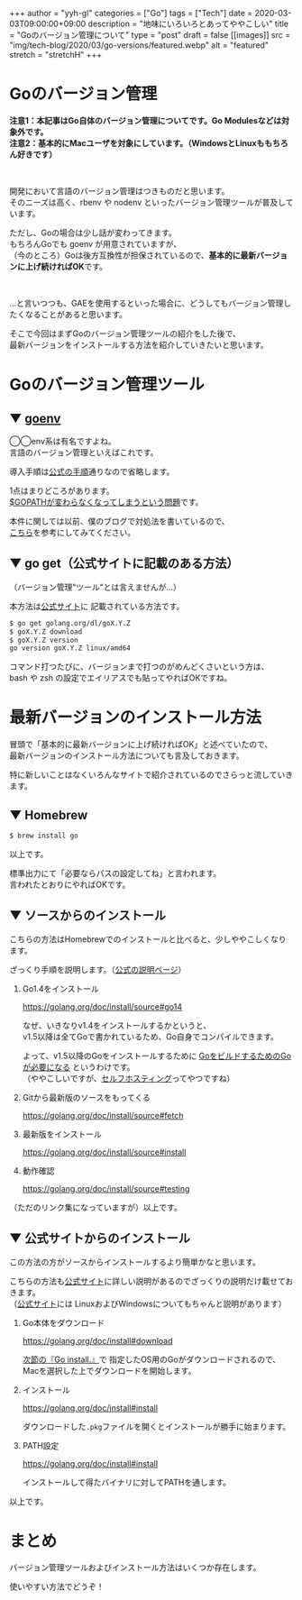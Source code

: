 <!-- textlint-disable -->

+++
author = "yyh-gl"
categories = ["Go"]
tags = ["Tech"]
date = 2020-03-03T09:00:00+09:00
description = "地味にいろいろとあってややこしい"
title = "Goのバージョン管理について"
type = "post"
draft = false
[[images]]
  src = "img/tech-blog/2020/03/go-versions/featured.webp"
  alt = "featured"
  stretch = "stretchH"
+++

<!-- textlint-enable -->


# Goのバージョン管理

<b>注意1：本記事はGo自体のバージョン管理についてです。Go Modulesなどは対象外です。</b> <br>
<b>注意2：基本的にMacユーザを対象にしています。（WindowsとLinuxももちろん好きです）</b>

<br>

開発において言語のバージョン管理はつきものだと思います。<br>
そのニーズは高く、rbenv や nodenv といったバージョン管理ツールが普及しています。

ただし、Goの場合は少し話が変わってきます。<br>
もちろんGoでも goenv が用意されていますが、<br>
（今のところ）Goは後方互換性が担保されているので、<b>基本的に最新バージョンに上げ続ければOK</b>です。 

<br>

…と言いつつも、GAEを使用するといった場合に、どうしてもバージョン管理したくなることがあると思います。

そこで今回はまずGoのバージョン管理ツールの紹介をした後で、<br>
最新バージョンをインストールする方法を紹介していきたいと思います。

# Goのバージョン管理ツール

## ▼ [goenv](https://github.com/syndbg/goenv)

◯◯env系は有名ですよね。<br>
言語のバージョン管理といえばこれです。

導入手順は[公式の手順](https://github.com/syndbg/goenv/blob/master/INSTALL.md)通りなので省略します。

1点はまりどころがあります。<br>
<u>$GOPATHが変わらなくなってしまうという問題</u>です。

本件に関しては以前、僕のブログで対処法を書いているので、<br>
[こちら](https://yyh-gl.github.io/tech-blog/blog/gopath/)を参考にしてみてください。

## ▼ go get（公式サイトに記載のある方法）

（バージョン管理"ツール"とは言えませんが…）

本方法は[公式サイト](https://golang.org/doc/manage-install#installing-multiple)に
記載されている方法です。

```zsh
$ go get golang.org/dl/goX.Y.Z
$ goX.Y.Z download
$ goX.Y.Z version
go version goX.Y.Z linux/amd64
```

コマンド打つたびに、バージョンまで打つのがめんどくさいという方は、<br>
bash や zsh の設定でエイリアスでも貼ってやればOKですね。


# 最新バージョンのインストール方法

冒頭で「基本的に最新バージョンに上げ続ければOK」と述べていたので、<br>
最新バージョンのインストール方法についても言及しておきます。

特に新しいことはなくいろんなサイトで紹介されているのでさらっと流していきます。

## ▼ Homebrew

```zsh
$ brew install go
```

以上です。

標準出力にて「必要ならパスの設定してね」と言われます。<br>
言われたとおりにやればOKです。

## ▼ ソースからのインストール

こちらの方法はHomebrewでのインストールと比べると、少しややこしくなります。

ざっくり手順を説明します。（[公式の説明ページ](https://golang.org/doc/install/source)）

1. Go1.4をインストール

    https://golang.org/doc/install/source#go14

    なぜ、いきなりv1.4をインストールするかというと、<br>
    v1.5以降は全てGoで書かれているため、Go自身でコンパイルできます。
    
    よって、v1.5以降のGoをインストールするために <u>GoをビルドするためのGoが必要になる</u> というわけです。<br>
    （ややこしいですが、[セルフホスティング](https://ja.wikipedia.org/wiki/%E3%82%BB%E3%83%AB%E3%83%95%E3%83%9B%E3%82%B9%E3%83%86%E3%82%A3%E3%83%B3%E3%82%B0)ってやつですね）

1. Gitから最新版のソースをもってくる

    https://golang.org/doc/install/source#fetch

1. 最新版をインストール

    https://golang.org/doc/install/source#install

1. 動作確認

    https://golang.org/doc/install/source#testing

（ただのリンク集になっていますが）以上です。

## ▼ 公式サイトからのインストール

この方法の方がソースからインストールするより簡単かなと思います。

こちらの方法も[公式サイト](https://golang.org/doc/install)に詳しい説明があるのでざっくりの説明だけ載せておきます。<br>
（[公式サイト](https://golang.org/doc/install)には
LinuxおよびWindowsについてもちゃんと説明があります）


1. Go本体をダウンロード

    https://golang.org/doc/install#download

    [次節の『Go install.』](https://golang.org/doc/install#install)で
    指定したOS用のGoがダウンロードされるので、Macを選択した上でダウンロードを開始します。

1. インストール

    https://golang.org/doc/install#install

    ダウンロードした`.pkg`ファイルを開くとインストールが勝手に始まります。

1. PATH設定

    https://golang.org/doc/install#install

    インストールして得たバイナリに対してPATHを通します。

以上です。


# まとめ

バージョン管理ツールおよびインストール方法はいくつか存在します。

使いやすい方法でどうぞ！
